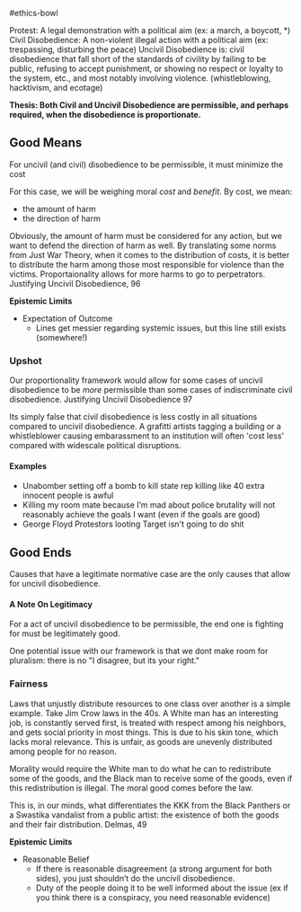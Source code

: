 
#ethics-bowl 

Protest: A legal demonstration with a political aim (ex: a march, a boycott, *)
Civil Disobedience: A non-violent illegal action with a political aim (ex: trespassing, disturbing the peace)
Uncivil Disobedience is: civil disobedience that fall short of the standards of civility by failing to be public, refusing to accept punishment, or showing no respect or loyalty to the system, etc., and most notably involving violence. (whistleblowing, hacktivism, and ecotage)

**Thesis: Both Civil and Uncivil Disobedience are permissible, and perhaps required, when the disobedience is proportionate.**


## Good Means
For uncivil (and civil) disobedience to be permissible, it must minimize the cost

For this case, we will be weighing moral *cost* and *benefit*. By cost, we mean:
- the amount of harm
- the direction of harm

Obviously, the amount of harm must be considered for any action, but we want to defend the direction of harm as well. By translating some norms from Just War Theory,  when it comes to the distribution of costs, it is better to distribute the harm among those most responsible for violence than the victims. Proportaionality allows for more harms to go to perpetrators. 
	Justifying Uncivil Disobedience, 96

**Epistemic Limits**
- Expectation of Outcome  
  - Lines get messier regarding systemic issues, but this line still exists (somewhere\!)

### Upshot
Our proportionality framework would allow for some cases of uncivil disobedience to be *more* permissible than some cases of indiscriminate civil disobedience.
	Justifying Uncivil Disobedience 97

Its simply false that civil disobedience is less costly in all situations compared to uncivil disobedience. A grafitti artists tagging a building or a whistleblower causing embarassment to an institution will often 'cost less' compared with widescale political disruptions. 



#### Examples

- Unabomber setting off a bomb to kill state rep killing like 40 extra innocent people is awful  
- Killing my room mate because I’m mad about police brutality will not reasonably achieve the goals I want (even if the goals are good)  
- George Floyd Protestors looting Target isn't going to do shit


## Good Ends
Causes that have a legitimate normative case are the only causes that allow for uncivil disobedience.
#### A Note On Legitimacy
For a act of uncivil disobedience to be permissible, the end one is fighting for must be legitimately good.

One potential issue with our framework is that we dont make room for pluralism: there is no "I disagree, but its your right."

### Fairness

Laws that unjustly distribute resources to one class over another is a simple example. Take Jim Crow laws in the 40s. A White man has an interesting job, is constantly served first, is treated with respect among his neighbors, and gets social priority in most things. This is due to his skin tone, which lacks moral relevance. This is unfair, as goods are unevenly distributed among people for no reason.

Morality would require the White man to do what he can to redistribute some of the goods, and the Black man to receive some of the goods, even if this redistribution is illegal. The moral good comes before the law. 

This is, in our minds, what differentiates the KKK from the Black Panthers or a Swastika vandalist from a public artist: the existence of both the goods and their fair distribution.
	Delmas, 49

**Epistemic Limits**

- Reasonable Belief  
  - If there is reasonable disagreement (a strong argument for both sides), you just shouldn’t do the uncivil disobedience.   
  - Duty of the people doing it to be well informed about the issue (ex if you think there is a conspiracy, you need reasonable evidence)